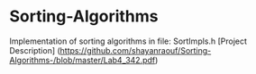 # Sorting-Algorithms
Implementation of sorting algorithms in file: SortImpls.h
[Project Description] (https://github.com/shayanraouf/Sorting-Algorithms-/blob/master/Lab4_342.pdf)
